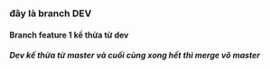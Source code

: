 ### đây là branch DEV
#### Branch feature 1 kế thừa từ dev 
##### Dev kế thừa từ master và cuối cùng xong hết thì merge vô master